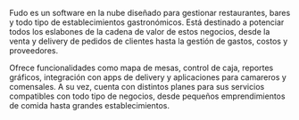 Fudo es un software en la nube diseñado para gestionar restaurantes, bares y todo tipo de establecimientos gastronómicos. Está destinado a potenciar todos los eslabones de la cadena de valor de estos negocios, desde la venta y delivery de pedidos de clientes hasta la gestión de gastos, costos y proveedores.

Ofrece funcionalidades como mapa de mesas, control de caja, reportes gráficos, integración con apps de delivery y aplicaciones para camareros y comensales. A su vez, cuenta con distintos planes para sus servicios compatibles con todo tipo de negocios, desde pequeños emprendimientos de comida hasta grandes establecimientos.